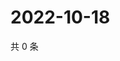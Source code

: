 # 2022-10-18

共 0 条

<!-- BEGIN WEIBO -->
<!-- 最后更新时间 Tue Oct 18 2022 19:16:57 GMT+0800 (China Standard Time) -->

<!-- END WEIBO -->
